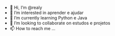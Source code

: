 - 👋 Hi, I’m @realy
- 👀 I’m interested in  aprender e ajudar 
- 🌱 I’m currently learning  Python e  Java
- 💞️ I’m looking to collaborate on  estudos e projetos
- 📫 How to reach me ...

<!---
realy32/realy32 is a ✨ special ✨ repository because its `README.md` (this file) appears on your GitHub profile.
You can click the Preview link to take a look at your changes.
--->
